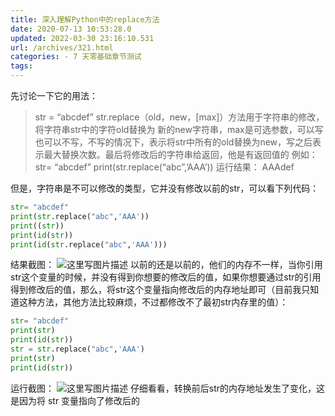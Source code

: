 ```yaml
---
title: 深入理解Python中的replace方法
date: 2020-07-13 10:53:28.0
updated: 2022-03-30 23:16:10.531
url: /archives/321.html
categories: - 7 天零基础章节测试
tags: 
---
```




先讨论一下它的用法：

> str = “abcdef” str.replace（old，new，\[max\]）方法用于字符串的修改，将字符串str中的字符old替换为 新的new字符串，max是可选参数，可以写也可以不写，不写的情况下，表示将str中所有的old替换为new，写之后表示最大替换次数。最后将修改后的字符串给返回，他是有返回值的 例如： str= “abcdef” print(str.replace(“abc”,’AAA’)) 运行结果： AAAdef

但是，字符串是不可以修改的类型，它并没有修改以前的str，可以看下列代码：

```python
str= "abcdef"
print(str.replace("abc",'AAA'))
print((str))
print(id(str))
print(id(str.replace("abc",'AAA')))
```

结果截图： ![这里写图片描述](https://images-aiyc-1301641396.cos.ap-guangzhou.myqcloud.com/20200713105159.png) 以前的还是以前的，他们的内存不一样，当你引用str这个变量的时候，并没有得到你想要的修改后的值，如果你想要通过str的引用得到修改后的值，那么，将str这个变量指向修改后的内存地址即可（目前我只知道这种方法，其他方法比较麻烦，不过都修改不了最初str内存里的值）：

```python
str= "abcdef"
print(str)
print(id(str))
str = str.replace("abc",'AAA')
print(str)
print(id(str))
```

运行截图： ![这里写图片描述](https://images-aiyc-1301641396.cos.ap-guangzhou.myqcloud.com/20200713105301.png) 仔细看看，转换前后str的内存地址发生了变化，这是因为将 str 变量指向了修改后的